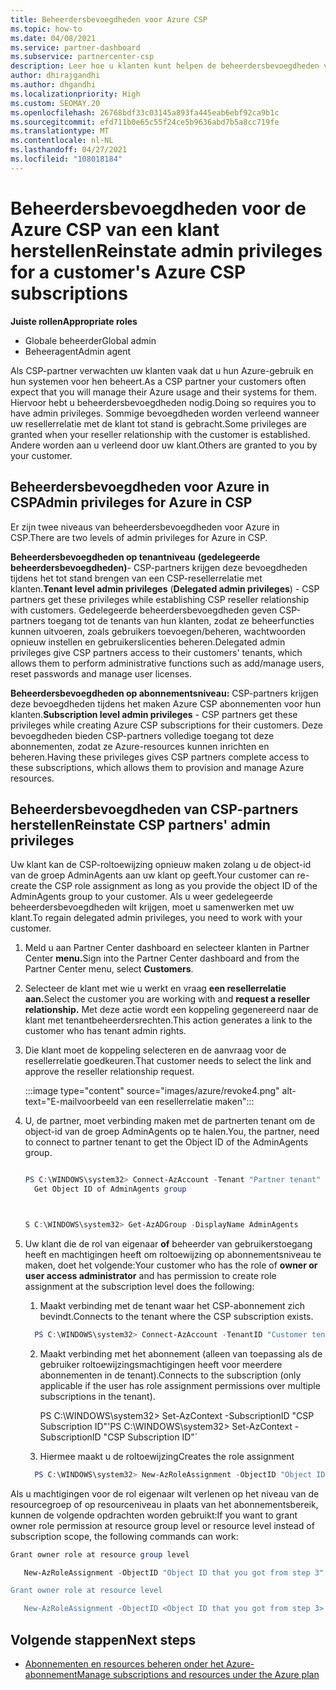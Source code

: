 ```yaml
---
title: Beheerdersbevoegdheden voor Azure CSP
ms.topic: how-to
ms.date: 04/08/2021
ms.service: partner-dashboard
ms.subservice: partnercenter-csp
description: Leer hoe u klanten kunt helpen de beheerdersbevoegdheden van een partner te herstellen, zodat de partner kan helpen bij het beheren van de Azure CSP van een klant.
author: dhirajgandhi
ms.author: dhgandhi
ms.localizationpriority: High
ms.custom: SEOMAY.20
ms.openlocfilehash: 26768bdf33c03145a893fa445eab6ebf92ca9b1c
ms.sourcegitcommit: efd711b0e65c55f24ce5b9636abd7b5a8cc719fe
ms.translationtype: MT
ms.contentlocale: nl-NL
ms.lasthandoff: 04/27/2021
ms.locfileid: "108018184"
---
```

# <a name="reinstate-admin-privileges-for-a-customers-azure-csp-subscriptions"></a><span data-ttu-id="8f450-103">Beheerdersbevoegdheden voor de Azure CSP van een klant herstellen</span><span class="sxs-lookup"><span data-stu-id="8f450-103">Reinstate admin privileges for a customer's Azure CSP subscriptions</span></span>  

<span data-ttu-id="8f450-104">**Juiste rollen**</span><span class="sxs-lookup"><span data-stu-id="8f450-104">**Appropriate roles**</span></span>

- <span data-ttu-id="8f450-105">Globale beheerder</span><span class="sxs-lookup"><span data-stu-id="8f450-105">Global admin</span></span>
- <span data-ttu-id="8f450-106">Beheeragent</span><span class="sxs-lookup"><span data-stu-id="8f450-106">Admin agent</span></span>

<span data-ttu-id="8f450-107">Als CSP-partner verwachten uw klanten vaak dat u hun Azure-gebruik en hun systemen voor hen beheert.</span><span class="sxs-lookup"><span data-stu-id="8f450-107">As a CSP partner your customers often expect that you will manage their Azure usage and their systems for them.</span></span> <span data-ttu-id="8f450-108">Hiervoor hebt u beheerdersbevoegdheden nodig.</span><span class="sxs-lookup"><span data-stu-id="8f450-108">Doing so requires you to have admin privileges.</span></span> <span data-ttu-id="8f450-109">Sommige bevoegdheden worden verleend wanneer uw resellerrelatie met de klant tot stand is gebracht.</span><span class="sxs-lookup"><span data-stu-id="8f450-109">Some privileges are granted when your reseller relationship with the customer is established.</span></span> <span data-ttu-id="8f450-110">Andere worden aan u verleend door uw klant.</span><span class="sxs-lookup"><span data-stu-id="8f450-110">Others are granted to you by your customer.</span></span>

## <a name="admin-privileges-for-azure-in-csp"></a><span data-ttu-id="8f450-111">Beheerdersbevoegdheden voor Azure in CSP</span><span class="sxs-lookup"><span data-stu-id="8f450-111">Admin privileges for Azure in CSP</span></span>

<span data-ttu-id="8f450-112">Er zijn twee niveaus van beheerdersbevoegdheden voor Azure in CSP.</span><span class="sxs-lookup"><span data-stu-id="8f450-112">There are two levels of admin privileges for Azure in CSP.</span></span>

<span data-ttu-id="8f450-113">**Beheerdersbevoegdheden op tenantniveau** **(gedelegeerde beheerdersbevoegdheden)**- CSP-partners krijgen deze bevoegdheden tijdens het tot stand brengen van een CSP-resellerrelatie met klanten.</span><span class="sxs-lookup"><span data-stu-id="8f450-113">**Tenant level admin privileges** (**Delegated admin privileges**) -  CSP partners get these privileges while establishing CSP reseller relationship with customers.</span></span> <span data-ttu-id="8f450-114">Gedelegeerde beheerdersbevoegdheden geven CSP-partners toegang tot de tenants van hun klanten, zodat ze beheerfuncties kunnen uitvoeren, zoals gebruikers toevoegen/beheren, wachtwoorden opnieuw instellen en gebruikerslicenties beheren.</span><span class="sxs-lookup"><span data-stu-id="8f450-114">Delegated admin privileges give CSP partners access to their customers' tenants, which allows them to perform administrative functions such as add/manage users, reset passwords and manage user licenses.</span></span>

<span data-ttu-id="8f450-115">**Beheerdersbevoegdheden op abonnementsniveau:** CSP-partners krijgen deze bevoegdheden tijdens het maken Azure CSP abonnementen voor hun klanten.</span><span class="sxs-lookup"><span data-stu-id="8f450-115">**Subscription level admin privileges** - CSP partners get these privileges while creating Azure CSP subscriptions for their customers.</span></span> <span data-ttu-id="8f450-116">Deze bevoegdheden bieden CSP-partners volledige toegang tot deze abonnementen, zodat ze Azure-resources kunnen inrichten en beheren.</span><span class="sxs-lookup"><span data-stu-id="8f450-116">Having these privileges gives CSP partners complete access to these subscriptions, which allows them to provision and manage Azure resources.</span></span>

## <a name="reinstate-csp-partners-admin-privileges"></a><span data-ttu-id="8f450-117">Beheerdersbevoegdheden van CSP-partners herstellen</span><span class="sxs-lookup"><span data-stu-id="8f450-117">Reinstate CSP partners' admin privileges</span></span>

<span data-ttu-id="8f450-118">Uw klant kan de CSP-roltoewijzing opnieuw maken zolang u de object-id van de groep AdminAgents aan uw klant op geeft.</span><span class="sxs-lookup"><span data-stu-id="8f450-118">Your customer can re-create the CSP role assignment as long as you provide the object ID of the AdminAgents group to your customer.</span></span> <span data-ttu-id="8f450-119">Als u weer gedelegeerde beheerdersbevoegdheden wilt krijgen, moet u samenwerken met uw klant.</span><span class="sxs-lookup"><span data-stu-id="8f450-119">To regain delegated admin privileges, you need to work with your customer.</span></span>

1. <span data-ttu-id="8f450-120">Meld u aan Partner Center dashboard en selecteer klanten in Partner Center **menu.**</span><span class="sxs-lookup"><span data-stu-id="8f450-120">Sign into the Partner Center dashboard and from the Partner Center menu, select **Customers**.</span></span>

2. <span data-ttu-id="8f450-121">Selecteer de klant met wie u werkt en vraag **een resellerrelatie aan.**</span><span class="sxs-lookup"><span data-stu-id="8f450-121">Select the customer you are working with and **request a reseller relationship.**</span></span> <span data-ttu-id="8f450-122">Met deze actie wordt een koppeling gegenereerd naar de klant met tenantbeheerdersrechten.</span><span class="sxs-lookup"><span data-stu-id="8f450-122">This action generates a link to the customer who has tenant admin rights.</span></span>

3. <span data-ttu-id="8f450-123">Die klant moet de koppeling selecteren en de aanvraag voor de resellerrelatie goedkeuren.</span><span class="sxs-lookup"><span data-stu-id="8f450-123">That customer needs to select the link and approve the reseller relationship request.</span></span>

   :::image type="content" source="images/azure/revoke4.png" alt-text="E-mailvoorbeeld van een resellerrelatie maken":::

4. <span data-ttu-id="8f450-125">U, de partner, moet verbinding maken met de partnerten tenant om de object-id van de groep AdminAgents op te halen.</span><span class="sxs-lookup"><span data-stu-id="8f450-125">You, the partner, need to connect to partner tenant to get the Object ID of the AdminAgents group.</span></span>

  
    ```powershell

    PS C:\WINDOWS\system32> Connect-AzAccount -Tenant "Partner tenant"
      Get Object ID of AdminAgents group
   
    

   S C:\WINDOWS\system32> Get-AzADGroup -DisplayName AdminAgents
    ```


5. <span data-ttu-id="8f450-126">Uw klant die de rol van eigenaar **of** beheerder van gebruikerstoegang heeft en machtigingen heeft om roltoewijzing op abonnementsniveau te maken, doet het volgende:</span><span class="sxs-lookup"><span data-stu-id="8f450-126">Your customer who has the role of **owner or user access administrator** and has permission to create role assignment at the subscription level does the following:</span></span>


    1. <span data-ttu-id="8f450-127">Maakt verbinding met de tenant waar het CSP-abonnement zich bevindt.</span><span class="sxs-lookup"><span data-stu-id="8f450-127">Connects to the tenant where the CSP subscription exists.</span></span>
      ```powershell
        PS C:\WINDOWS\system32> Connect-AzAccount -TenantID "Customer tenant"
      ```

    2. <span data-ttu-id="8f450-128">Maakt verbinding met het abonnement (alleen van toepassing als de gebruiker roltoewijzingsmachtigingen heeft voor meerdere abonnementen in de tenant).</span><span class="sxs-lookup"><span data-stu-id="8f450-128">Connects to the subscription (only applicable if the user has role assignment permissions over multiple subscriptions in the tenant).</span></span>
   
         <span data-ttu-id="8f450-129">PS C:\WINDOWS\system32> Set-AzContext -SubscriptionID "CSP Subscription ID"'</span><span class="sxs-lookup"><span data-stu-id="8f450-129">PS C:\WINDOWS\system32> Set-AzContext -SubscriptionID "CSP Subscription ID"\`</span></span>


    3. <span data-ttu-id="8f450-130">Hiermee maakt u de roltoewijzing</span><span class="sxs-lookup"><span data-stu-id="8f450-130">Creates the role assignment</span></span>
    
    ```powershell
      PS C:\WINDOWS\system32> New-AzRoleAssignment -ObjectID "Object ID of the Admin Agents group- needs to be provided by partner" -RoleDefinitionName "Owner" -Scope "/subscriptions/CSP subscription ID"
    ```


<span data-ttu-id="8f450-131">Als u machtigingen voor de rol eigenaar wilt verlenen op het niveau van de resourcegroep of op resourceniveau in plaats van het abonnementsbereik, kunnen de volgende opdrachten worden gebruikt:</span><span class="sxs-lookup"><span data-stu-id="8f450-131">If you want to grant owner role permission at resource group level or resource level instead of subscription scope, the following commands can work:</span></span>


```powershell
Grant owner role at resource group level

   New-AzRoleAssignment -ObjectID "Object ID that you got from step 3" -RoleDefinitionName Owner -Scope "/subscriptions/"SubscriptionID of CSP subscription"/resourceGroups/"Resource group name"

Grant owner role at resource level

   New-AzRoleAssignment -ObjectID <Object ID that you got from step 3> -RoleDefinitionName Owner -Scope "Resource URI"
```


## <a name="next-steps"></a><span data-ttu-id="8f450-132">Volgende stappen</span><span class="sxs-lookup"><span data-stu-id="8f450-132">Next steps</span></span>

- [<span data-ttu-id="8f450-133">Abonnementen en resources beheren onder het Azure-abonnement</span><span class="sxs-lookup"><span data-stu-id="8f450-133">Manage subscriptions and resources under the Azure plan</span></span>](azure-plan-manage.md)

